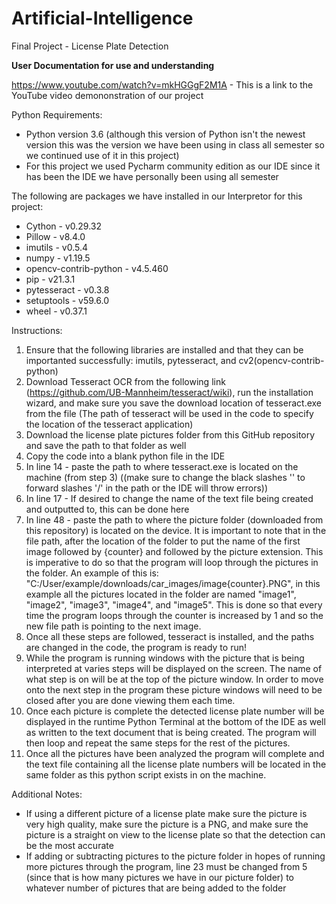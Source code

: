 # Artificial-Intelligence
Final Project - License Plate Detection

**User Documentation for use and understanding** 

https://www.youtube.com/watch?v=mkHGGgF2M1A - This is a link to the YouTube video demononstration of our project


Python Requirements:
* Python version 3.6 (although this version of Python isn't the newest version this was the version we have been using in class all semester so we continued use of it in this project)
* For this project we used Pycharm community edition as our IDE since it has been the IDE we have personally been using all semester


The following are packages we have installed in our Interpretor for this project:
* Cython - v0.29.32
* Pillow - v8.4.0
* imutils - v0.5.4
* numpy - v1.19.5
* opencv-contrib-python - v4.5.460
* pip - v21.3.1
* pytesseract - v0.3.8
* setuptools - v59.6.0
* wheel - v0.37.1


Instructions:
1. Ensure that the following libraries are installed and that they can be importanted successfully: imutils, pytesseract, and cv2(opencv-contrib-python)
3. Download Tesseract OCR from the following link (https://github.com/UB-Mannheim/tesseract/wiki), run the installation wizard, and make sure you save the download location of tesseract.exe from the file (The path of tesseract will be used in the code to specify the location of the tesseract application)
4. Download the license plate pictures folder from this GitHub repository and save the path to that folder as well
5. Copy the code into a blank python file in the IDE
6. In line 14 - paste the path to where tesseract.exe is located on the machine (from step 3) ((make sure to change the black slashes '\' to forward slashes '/' in the path or the IDE will throw errors)) 
7. In line 17 - If desired to change the name of the text file being created and outputted to, this can be done here
8. In line 48 - paste the path to where the picture folder (downloaded from this repository) is located on the device. It is important to note that in the file path, after the location of the folder to put the name of the first image followed by {counter} and followed by the picture extension. This is imperative to do so that the program will loop through the pictures in the folder. An example of this is: "C:/User/example/downloads/car_images/image{counter}.PNG", in this example all the pictures located in the folder are named "image1", "image2", "image3", "image4", and "image5". This is done so that every time the program loops through the counter is increased by 1 and so the new file path is pointing to the next image.
9. Once all these steps are followed, tesseract is installed, and the paths are changed in the code, the program is ready to run!
10. While the program is running windows with the picture that is being interpreted at varies steps will be displayed on the screen. The name of what step is on will be at the top of the picture window. In order to move onto the next step in the program these picture windows will need to be closed after you are done viewing them each time.
11. Once each picture is complete the detected license plate number will be displayed in the runtime Python Terminal at the bottom of the IDE as well as written to the text document that is being created. The program will then loop and repeat the same steps for the rest of the pictures.
12. Once all the pictures have been analyzed the program will complete and the text file containing all the license plate numbers will be located in the same folder as this python script exists in on the machine. 


Additional Notes:
* If using a different picture of a license plate make sure the picture is very high quality, make sure the picture is a PNG, and make sure the picture is a straight on view to the license plate so that the detection can be the most accurate
* If adding or subtracting pictures to the picture folder in hopes of running more pictures through the program, line 23 must be changed from 5 (since that is how many pictures we have in our picture folder) to whatever number of pictures that are being added to the folder
